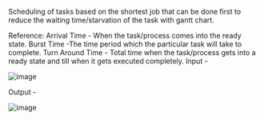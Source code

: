 Scheduling of tasks based on the shortest job that can be done first to reduce the waiting time/starvation of the task with gantt chart. 

Reference: 
            Arrival Time - When the task/process comes into the ready state.
            Burst Time -The time period which the particular task will take to complete.
            Turn Around Time - Total time when the task/process gets into a ready state and till when it gets executed completely. 
Input -

![image](https://github.com/ranaapoorv/hello-apoorv/assets/128348354/80c69f0d-12a4-4c7c-93de-68b10819740d)


Output - 

![image](https://github.com/ranaapoorv/hello-apoorv/assets/128348354/9814e25c-4a07-4045-8cce-ba90deaf41a7)
